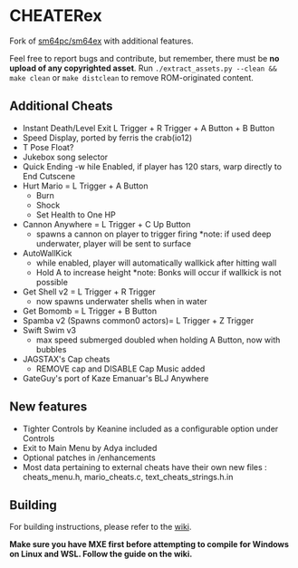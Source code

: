 # CHEATERex
Fork of [sm64pc/sm64ex](https://github.com/sm64pc/sm64ex) with additional features. 

Feel free to report bugs and contribute, but remember, there must be **no upload of any copyrighted asset**. 
Run `./extract_assets.py --clean && make clean` or `make distclean` to remove ROM-originated content.

## Additional Cheats
  * Instant Death/Level Exit L Trigger + R Trigger + A Button + B Button
  * Speed Display, ported by ferris the crab(io12)
  * T Pose Float?
  * Jukebox song selector
  * Quick Ending
    -w hile Enabled, if player has 120 stars, warp directly to End Cutscene
  * Hurt Mario = L Trigger + A Button
    - Burn
    - Shock
    - Set Health to One HP
  * Cannon Anywhere = L Trigger + C Up Button
    - spawns a cannon on player to trigger firing
    *note: if used deep underwater, player will be sent to surface
  * AutoWallKick
    - while enabled, player will automatically wallkick after hitting wall
    - Hold A to increase height
    *note: Bonks will occur if wallkick is not possible
  * Get Shell v2 = L Trigger + R Trigger
    - now spawns underwater shells when in water
  * Get Bomomb = L Trigger + B Button
  * Spamba v2 (Spawns common0 actors)= L Trigger + Z Trigger
  * Swift Swim v3
      - max speed submerged doubled when holding A Button, now with bubbles
  * JAGSTAX's Cap cheats
    - REMOVE cap and DISABLE Cap Music added
  * GateGuy's port of Kaze Emanuar's BLJ Anywhere

## New features

 * Tighter Controls by Keanine included as a configurable option under Controls
 * Exit to Main Menu by Adya included
 * Optional patches in /enhancements
 * Most data pertaining to external cheats have their own new files : cheats_menu.h, mario_cheats.c, text_cheats_strings.h.in 

## Building
For building instructions, please refer to the [wiki](https://github.com/sm64pc/sm64ex/wiki).

**Make sure you have MXE first before attempting to compile for Windows on Linux and WSL. Follow the guide on the wiki.**
